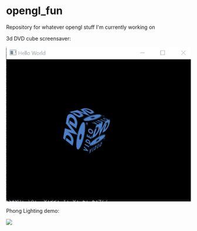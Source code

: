 # opengl_fun
Repository for whatever opengl stuff I'm currently working on

3d DVD cube screensaver:

![](Animation6.gif)

Phong Lighting demo:

![](spec_light_demo)
